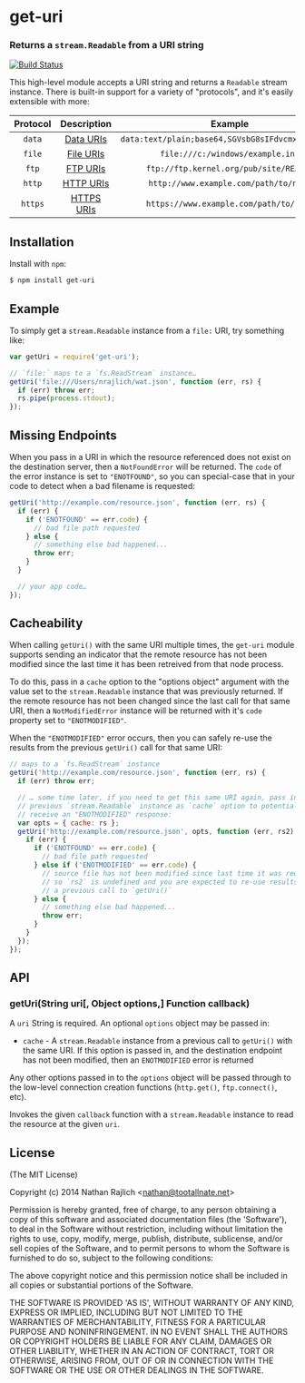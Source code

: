 get-uri
=======
### Returns a `stream.Readable` from a URI string
[![Build Status](https://github.com/TooTallNate/node-get-uri/workflows/Node%20CI/badge.svg)](https://github.com/TooTallNate/node-get-uri/actions?workflow=Node+CI)

This high-level module accepts a URI string and returns a `Readable` stream
instance. There is built-in support for a variety of "protocols", and it's
easily extensible with more:

| Protocol  | Description                     | Example
|:---------:|:-------------------------------:|:---------------------------------:
| `data`    | [Data URIs][data]               | `data:text/plain;base64,SGVsbG8sIFdvcmxkIQ%3D%3D`
| `file`    | [File URIs][file]               | `file:///c:/windows/example.ini`
| `ftp`     | [FTP URIs][ftp]                 | `ftp://ftp.kernel.org/pub/site/README`
| `http`    | [HTTP URIs][http]               | `http://www.example.com/path/to/name`
| `https`   | [HTTPS URIs][https]             | `https://www.example.com/path/to/name`


Installation
------------

Install with `npm`:

``` bash
$ npm install get-uri
```


Example
-------

To simply get a `stream.Readable` instance from a `file:` URI, try something like:

``` js
var getUri = require('get-uri');

// `file:` maps to a `fs.ReadStream` instance…
getUri('file:///Users/nrajlich/wat.json', function (err, rs) {
  if (err) throw err;
  rs.pipe(process.stdout);
});
```


Missing Endpoints
-----------------

When you pass in a URI in which the resource referenced does not exist on the
destination server, then a `NotFoundError` will be returned. The `code` of the
error instance is set to `"ENOTFOUND"`, so you can special-case that in your code
to detect when a bad filename is requested:

``` js
getUri('http://example.com/resource.json', function (err, rs) {
  if (err) {
    if ('ENOTFOUND' == err.code) {
      // bad file path requested
    } else {
      // something else bad happened...
      throw err;
    }
  }

  // your app code…
});
```


Cacheability
------------

When calling `getUri()` with the same URI multiple times, the `get-uri` module
supports sending an indicator that the remote resource has not been modified
since the last time it has been retreived from that node process.

To do this, pass in a `cache` option to the "options object" argument
with the value set to the `stream.Readable` instance that was previously
returned. If the remote resource has not been changed since the last call for
that same URI, then a `NotModifiedError` instance will be returned with it's
`code` property set to `"ENOTMODIFIED"`.

When the `"ENOTMODIFIED"` error occurs, then you can safely re-use the
results from the previous `getUri()` call for that same URI:

``` js
// maps to a `fs.ReadStream` instance
getUri('http://example.com/resource.json', function (err, rs) {
  if (err) throw err;

  // … some time later, if you need to get this same URI again, pass in the
  // previous `stream.Readable` instance as `cache` option to potentially
  // receive an "ENOTMODIFIED" response:
  var opts = { cache: rs };
  getUri('http://example.com/resource.json', opts, function (err, rs2) {
    if (err) {
      if ('ENOTFOUND' == err.code) {
        // bad file path requested
      } else if ('ENOTMODIFIED' == err.code) {
        // source file has not been modified since last time it was requested,
        // so `rs2` is undefined and you are expected to re-use results from
        // a previous call to `getUri()`
      } else {
        // something else bad happened...
        throw err;
      }
    }
  });
});
```


API
---

### getUri(String uri[, Object options,] Function callback)

A `uri` String is required. An optional `options` object may be passed in:

 - `cache` - A `stream.Readable` instance from a previous call to `getUri()` with the same URI. If this option is passed in, and the destination endpoint has not been modified, then an `ENOTMODIFIED` error is returned

Any other options passed in to the `options` object will be passed through
to the low-level connection creation functions (`http.get()`, `ftp.connect()`,
etc).

Invokes the given `callback` function with a `stream.Readable` instance to
read the resource at the given `uri`.

License
-------

(The MIT License)

Copyright (c) 2014 Nathan Rajlich &lt;nathan@tootallnate.net&gt;

Permission is hereby granted, free of charge, to any person obtaining
a copy of this software and associated documentation files (the
'Software'), to deal in the Software without restriction, including
without limitation the rights to use, copy, modify, merge, publish,
distribute, sublicense, and/or sell copies of the Software, and to
permit persons to whom the Software is furnished to do so, subject to
the following conditions:

The above copyright notice and this permission notice shall be
included in all copies or substantial portions of the Software.

THE SOFTWARE IS PROVIDED 'AS IS', WITHOUT WARRANTY OF ANY KIND,
EXPRESS OR IMPLIED, INCLUDING BUT NOT LIMITED TO THE WARRANTIES OF
MERCHANTABILITY, FITNESS FOR A PARTICULAR PURPOSE AND NONINFRINGEMENT.
IN NO EVENT SHALL THE AUTHORS OR COPYRIGHT HOLDERS BE LIABLE FOR ANY
CLAIM, DAMAGES OR OTHER LIABILITY, WHETHER IN AN ACTION OF CONTRACT,
TORT OR OTHERWISE, ARISING FROM, OUT OF OR IN CONNECTION WITH THE
SOFTWARE OR THE USE OR OTHER DEALINGS IN THE SOFTWARE.

[data]: http://tools.ietf.org/html/rfc2397
[file]: http://tools.ietf.org/html/draft-hoffman-file-uri-03
[ftp]: http://www.w3.org/Protocols/rfc959/
[http]: http://www.w3.org/Protocols/rfc2616/rfc2616.html
[https]: http://wikipedia.org/wiki/HTTP_Secure
